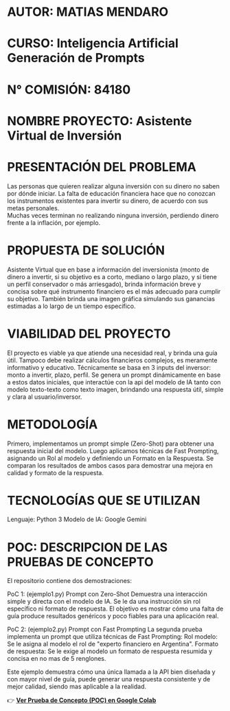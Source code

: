 # AUTOR: MATIAS MENDARO 
# CURSO: Inteligencia Artificial Generación de Prompts 
# N° COMISIÓN: 84180 
# NOMBRE PROYECTO: Asistente Virtual de Inversión 

# PRESENTACIÓN DEL PROBLEMA 
Las personas que quieren realizar alguna inversión con su dinero no saben por dónde 
iniciar. La falta de educación financiera hace que no conozcan los instrumentos 
existentes para invertir su dinero, de acuerdo con sus metas personales.  
Muchas veces terminan no realizando ninguna inversión, perdiendo dinero frente a la 
inflación, por ejemplo. 

# PROPUESTA DE SOLUCIÓN 
Asistente Virtual que en base a información del inversionista (monto de dinero a 
invertir, si su objetivo es a corto, mediano o largo plazo, y si tiene un perfil 
conservador o más arriesgado), brinda información breve y concisa sobre qué 
instrumento financiero es el más adecuado para cumplir su objetivo. También brinda 
una imagen gráfica simulando sus ganancias estimadas a lo largo de un tiempo 
específico. 

# VIABILIDAD DEL PROYECTO 
El proyecto es viable ya que atiende una necesidad real, y brinda una guía útil. 
Tampoco debe realizar cálculos financieros complejos, es meramente informativo y 
educativo. Técnicamente se basa en 3 inputs del inversor: monto a invertir, plazo, 
perfil. Se genera un prompt dinámicamente en base a estos datos iniciales, que 
interactúe con la api del modelo de IA tanto con modelo texto-texto como texto
imagen, brindando una respuesta útil, simple y clara al usuario/inversor.


# METODOLOGÍA
Primero, implementamos un prompt simple (Zero-Shot) para obtener una respuesta inicial del modelo.
Luego aplicamos técnicas de Fast Prompting, asignando un Rol al modelo y definiendo un Formato en la Respuesta. Se comparan los resultados de ambos casos para demostrar una mejora en calidad y formato de la respuesta.

# TECNOLOGÍAS QUE SE UTILIZAN
Lenguaje: Python 3
Modelo de IA: Google Gemini

# POC: DESCRIPCION DE LAS PRUEBAS DE CONCEPTO
El repositorio contiene dos demostraciones:

PoC 1: (ejemplo1.py) Prompt con Zero-Shot
Demuestra una interacción simple y directa con el modelo de IA. Se le da una instrucción sin rol específico ni formato de respuesta. El objetivo es mostrar cómo una falta de guía produce resultados genéricos y poco fiables para una aplicación real.

PoC 2: (ejemplo2.py) Prompt con Fast Prompting
La segunda prueba implementa un prompt que utiliza técnicas de Fast Prompting:
Rol modelo: Se le asigna al modelo el rol de "experto financiero en Argentina".
Formato de respuesta: Se le exige al modelo un formato de respuesta resumida y concisa en no mas de 5 renglones.

Este ejemplo demuestra cómo una única llamada a la API bien diseñada y con mayor nivel de guía, puede generar una respuesta consistente y de mejor calidad, siendo mas aplicable a la realidad.


👉 **[Ver Prueba de Concepto (POC) en Google Colab](https://colab.research.google.com/drive/1_bFP7rpBpZmxDZu2XvtOD_GOO_y4sHrh?usp=sharing#scrollTo=BnNpQzIytivi)**
